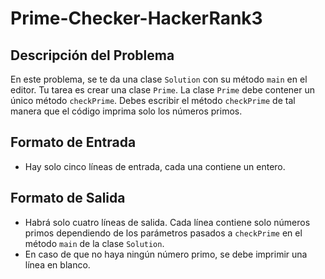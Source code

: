 # Prime-Checker-HackerRank3

## Descripción del Problema

En este problema, se te da una clase `Solution` con su método `main` en el editor. Tu tarea es crear una clase `Prime`. La clase `Prime` debe contener un único método `checkPrime`. Debes escribir el método `checkPrime` de tal manera que el código imprima solo los números primos.

## Formato de Entrada

- Hay solo cinco líneas de entrada, cada una contiene un entero.

## Formato de Salida

- Habrá solo cuatro líneas de salida. Cada línea contiene solo números primos dependiendo de los parámetros pasados a `checkPrime` en el método `main` de la clase `Solution`.
- En caso de que no haya ningún número primo, se debe imprimir una línea en blanco.
